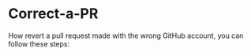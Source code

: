 # Correct-a-PR
How revert a pull request made with the wrong GitHub account, you can follow these steps:
